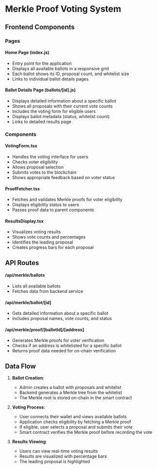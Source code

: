 # Merkle Proof Voting System

## Frontend Components

### Pages

#### Home Page (index.js)
- Entry point for the application
- Displays all available ballots in a responsive grid
- Each ballot shows its ID, proposal count, and whitelist size
- Links to individual ballot details pages

#### Ballot Details Page (ballots/[id].js)
- Displays detailed information about a specific ballot
- Shows all proposals with their current vote counts
- Includes the voting form for eligible users
- Displays ballot metadata (status, whitelist count)
- Links to detailed results page

### Components

#### VotingForm.tsx
- Handles the voting interface for users
- Checks voter eligibility
- Allows proposal selection
- Submits votes to the blockchain
- Shows appropriate feedback based on voter status

#### ProofFetcher.tsx
- Fetches and validates Merkle proofs for voter eligibility
- Displays eligibility status to users
- Passes proof data to parent components

#### ResultsDisplay.tsx
- Visualizes voting results
- Shows vote counts and percentages
- Identifies the leading proposal
- Creates progress bars for each proposal

## API Routes

#### /api/merkle/ballots
- Lists all available ballots
- Fetches data from backend service

#### /api/merkle/ballot/[id]
- Gets detailed information about a specific ballot
- Includes proposal names, vote counts, and status

#### /api/merkle/proof/[ballotId]/[address]
- Generates Merkle proofs for voter verification
- Checks if an address is whitelisted for a specific ballot
- Returns proof data needed for on-chain verification

## Data Flow

1. **Ballot Creation**:
   - Admin creates a ballot with proposals and whitelist
   - Backend generates a Merkle tree from the whitelist
   - The Merkle root is stored on-chain in the smart contract

2. **Voting Process**:
   - User connects their wallet and views available ballots
   - Application checks eligibility by fetching a Merkle proof
   - If eligible, user selects a proposal and submits their vote
   - Smart contract verifies the Merkle proof before recording the vote

3. **Results Viewing**:
   - Users can view real-time voting results
   - Results are visualized with percentage bars
   - The leading proposal is highlighted


